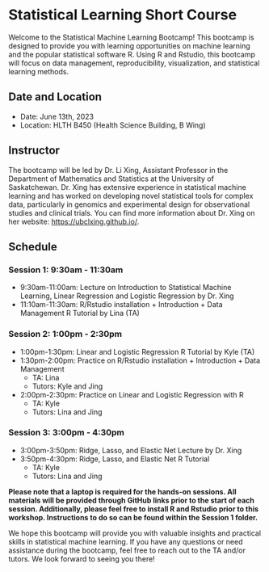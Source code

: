 # Statistical Learning Short Course 
Welcome to the Statistical Machine Learning Bootcamp! This bootcamp is designed to provide you with learning opportunities on machine learning and the popular statistical software R. Using R and Rstudio, this bootcamp will focus on data management, reproducibility, visualization, and statistical learning methods.

## Date and Location
- Date: June 13th, 2023
- Location: HLTH B450 (Health Science Building, B Wing)

## Instructor
The bootcamp will be led by Dr. Li Xing, Assistant Professor in the Department of Mathematics and Statistics at the University of Saskatchewan. Dr. Xing has extensive experience in statistical machine learning and has worked on developing novel statistical tools for complex data, particularly in genomics and experimental design for observational studies and clinical trials. You can find more information about Dr. Xing on her website: https://ubclxing.github.io/.
## Schedule
### Session 1: 9:30am - 11:30am
- 9:30am-11:00am: Lecture on Introduction to Statistical Machine Learning, Linear Regression and Logistic Regression by Dr. Xing
- 11:10am-11:30am: R/Rstudio installation + Introduction + Data Management R Tutorial by Lina (TA)
### Session 2: 1:00pm - 2:30pm
- 1:00pm-1:30pm: Linear and Logistic Regression R Tutorial by Kyle (TA)
- 1:30pm-2:00pm: Practice on R/Rstudio installation + Introduction + Data Management 
  - TA: Lina
  - Tutors: Kyle and Jing
- 2:00pm-2:30pm: Practice on Linear and Logistic Regression with R
  - TA: Kyle
  - Tutors: Lina and Jing
### Session 3: 3:00pm - 4:30pm
- 3:00pm-3:50pm: Ridge, Lasso, and Elastic Net Lecture by Dr. Xing
- 3:50pm-4:30pm: Ridge, Lasso, and Elastic Net R Tutorial
  - TA: Kyle
  - Tutors: Lina and Jing

**Please note that a laptop is required for the hands-on sessions. All materials will be provided through GitHub links prior to the start of each session. Additionally, please feel free to install R and Rstudio prior to this workshop. Instructions to do so can be found within the Session 1 folder.**

We hope this bootcamp will provide you with valuable insights and practical skills in statistical machine learning. If you have any questions or need assistance during the bootcamp, feel free to reach out to the TA and/or tutors. We look forward to seeing you there!
